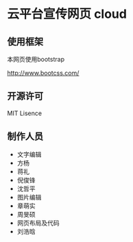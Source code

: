 # 云平台宣传网页  cloud

## 使用框架

本网页使用bootstrap

http://www.bootcss.com/

## 开源许可 

MIT Lisence


## 制作人员

- 文字编辑
 - 方杨
 - 蒋礼
 - 倪俊锋
 - 沈哲平
- 图片编辑
 - 章萌实
 - 周旻硕
- 网页布局及代码
 - 刘浩晗
